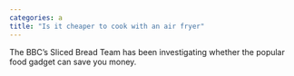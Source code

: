 ```yaml
---
categories: a
title: "Is it cheaper to cook with an air fryer"
---
```

The BBC’s Sliced Bread Team has been investigating whether the popular food gadget can save you money.